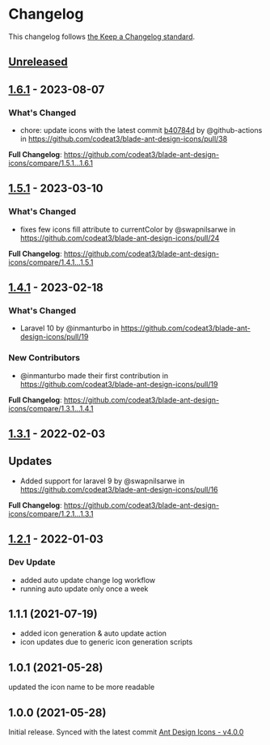 # Changelog

This changelog follows [the Keep a Changelog standard](https://keepachangelog.com).

## [Unreleased](https://github.com/codeat3/blade-ant-design-icons/compare/1.6.1...HEAD)

## [1.6.1](https://github.com/codeat3/blade-ant-design-icons/compare/1.5.1...1.6.1) - 2023-08-07

### What's Changed

- chore: update icons with the latest commit [b40784d](https://github.com/ant-design/ant-design-icons/commit/b40784d0aeee87eff5af19c5fca13a8443fddd1c) by @github-actions in https://github.com/codeat3/blade-ant-design-icons/pull/38

**Full Changelog**: https://github.com/codeat3/blade-ant-design-icons/compare/1.5.1...1.6.1

## [1.5.1](https://github.com/codeat3/blade-ant-design-icons/compare/1.4.1...1.5.1) - 2023-03-10

### What's Changed

- fixes few icons fill attribute to currentColor by @swapnilsarwe in https://github.com/codeat3/blade-ant-design-icons/pull/24

**Full Changelog**: https://github.com/codeat3/blade-ant-design-icons/compare/1.4.1...1.5.1

## [1.4.1](https://github.com/codeat3/blade-ant-design-icons/compare/1.3.1...1.4.1) - 2023-02-18

### What's Changed

- Laravel 10 by @inmanturbo in https://github.com/codeat3/blade-ant-design-icons/pull/19

### New Contributors

- @inmanturbo made their first contribution in https://github.com/codeat3/blade-ant-design-icons/pull/19

**Full Changelog**: https://github.com/codeat3/blade-ant-design-icons/compare/1.3.1...1.4.1

## [1.3.1](https://github.com/codeat3/blade-ant-design-icons/compare/1.2.1...1.3.1) - 2022-02-03

## Updates

- Added support for laravel 9 by @swapnilsarwe in https://github.com/codeat3/blade-ant-design-icons/pull/16

**Full Changelog**: https://github.com/codeat3/blade-ant-design-icons/compare/1.2.1...1.3.1

## [1.2.1](https://github.com/codeat3/blade-ant-design-icons/compare/1.1.1...1.2.1) - 2022-01-03

### Dev Update

- added auto update change log workflow
- running auto update only once a week

## 1.1.1 (2021-07-19)

- added icon generation & auto update action
- icon updates due to generic icon generation scripts

## 1.0.1 (2021-05-28)

updated the icon name to be more readable

## 1.0.0 (2021-05-28)

Initial release.
Synced with the latest commit [Ant Design Icons - v4.0.0](https://github.com/ant-design/ant-design-icons/releases/tag/%40ant-design%2Ficons-svg%404.0.0)
